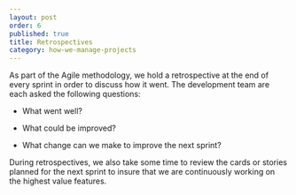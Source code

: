 ```yaml
---
layout: post
order: 6
published: true
title: Retrospectives
category: how-we-manage-projects
---
```

As part of the Agile methodology, we hold a retrospective at the end of every sprint in order to discuss how it went. The development team are each asked the following questions:

<!-- more -->

* What went well?

* What could be improved?

* What change can we make to improve the next sprint?

During retrospectives, we also take some time to review the cards or stories planned for the next sprint to insure that we are continuously working on the highest value features.
